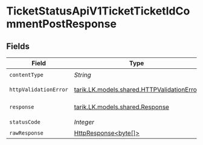 # TicketStatusApiV1TicketTicketIdCommentPostResponse


## Fields

| Field                                                                                                                    | Type                                                                                                                     | Required                                                                                                                 | Description                                                                                                              |
| ------------------------------------------------------------------------------------------------------------------------ | ------------------------------------------------------------------------------------------------------------------------ | ------------------------------------------------------------------------------------------------------------------------ | ------------------------------------------------------------------------------------------------------------------------ |
| `contentType`                                                                                                            | *String*                                                                                                                 | :heavy_check_mark:                                                                                                       | N/A                                                                                                                      |
| `httpValidationError`                                                                                                    | [tarik.LK.models.shared.HTTPValidationError](../../models/shared/HTTPValidationError.md)                                 | :heavy_minus_sign:                                                                                                       | Validation Error                                                                                                         |
| `response`                                                                                                               | [tarik.LK.models.shared.Response](../../models/shared/Response.md)                                                       | :heavy_minus_sign:                                                                                                       | Successful Response                                                                                                      |
| `statusCode`                                                                                                             | *Integer*                                                                                                                | :heavy_check_mark:                                                                                                       | N/A                                                                                                                      |
| `rawResponse`                                                                                                            | [HttpResponse<byte[]>](https://docs.oracle.com/en/java/javase/11/docs/api/java.net.http/java/net/http/HttpResponse.html) | :heavy_minus_sign:                                                                                                       | N/A                                                                                                                      |